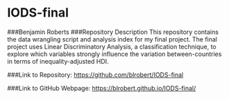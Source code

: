 # IODS-final
###Benjamin Roberts
###Repository Description
This repository contains the data wrangling script and analysis index for my final project. The final project uses Linear Discriminatory Analysis, a classification technique, to explore which variables strongly influence the variation between-countries in terms of inequality-adjusted HDI. 

###Link to Repository:
https://github.com/blrobert/IODS-final

###Link to GitHub Webpage:
https://blrobert.github.io/IODS-final/


